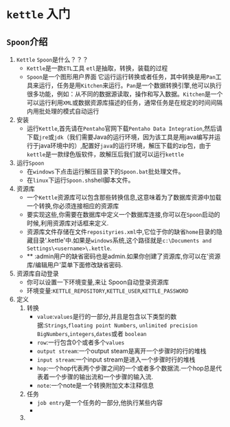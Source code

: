 # `kettle` 入门
## `Spoon`介绍
1. `Kettle` `Spoon`是什么？？？
    * `Kettle`是一款`ETL`工具 `etl`是抽取，转换，装载的过程
    * `Spoon`是一个图形用户界面 它运行运行转换或者任务，其中转换是用`Pan`工具来运行，任务是用`Kitchen`来运行。`Pan`是一个数据转换引擎,他可以执行很多功能，例如：从不同的数据源读取，操作和写入数据。`Kitchen`是一个可以运行利用`XML`或数据资源库描述的任务，通常任务是在规定的时间间隔内用批处理的模式自动运行
2. 安装
    * 运行`Kettle`,首先请在`Pentaho`官网下载`Pentaho Data Integration`,然后请下载`jre`或`jdk`（我们需要Java的运行环境，因为该工具是用java编写并运行于java环境中的）,配置好`java`的运行环境，解压下载的zip包，由于`kettle`是一款绿色版软件，故解压后我们就可以运行`kettle`
3. 运行`Spoon`
    * 在`windows`下点击运行解压目录下的`Spoon.bat`批处理文件。
    * 在`linux`下运行`Spoon.sh`shell脚本文件。
4. 资源库
    * 一个`Kettle`资源库可以包含那些转换信息,这意味着为了数据库资源中加载一个转换,你必须连接相应的资源库
    * 要实现这些,你需要在数据库中定义一个数据库连接,你可以在`Spoon`启动的时候,利用资源库对话框来定义.
    * 资源库文件存储在文件`reposityries.xml`中,它位于你的缺省`home`目录的隐藏目录'.kettle'中.如果是`windows`系统,这个路径就是`c:\Documents and Settings\<username>\.kettle`.
    *  ** :admin用户的缺省密码也是admin.如果你创建了资源库,你可以在'资源库/编辑用户'菜单下面修改缺省密码.
5. 资源库自动登录
    * 你可以设置一下环境变量,来让 Spoon自动登录资源库
    * 环境变量:`KETTLE_REPOSITORY`,`KETTLE_USER`,`KETTLE_PASSWORD`
6. 定义
    1. 转换
        * `value`:`values`是行的一部分,并且是包含以下类型的数据:`Strings`,`floating point Numbers`, `unlimited precision BigNumbers`,`integers`,`dates`或者	`boolean`
        * `row`:一行包含0个或者多个`values`
        * `output stream`:一个output steam是离开一个步骤时的行的堆栈
        * `input stream`:一个input stream是进入一个步骤时行的堆栈
        * `hop`:一个hop代表两个步骤之间的一个或者多个数据流.一个hop总是代表着一个步骤的输出流和一个步骤的输入流.
        * `note`:一个note是一个转换附加文本注释信息
    2. 任务
        * `job entry`是一个任务的一部分,他执行某些内容
        * 
    3. 